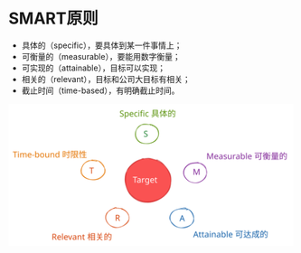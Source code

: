# SMART原则

- 具体的（specific），要具体到某一件事情上；
- 可衡量的（measurable），要能用数字衡量；
- 可实现的（attainable），目标可以实现；
- 相关的（relevant），目标和公司大目标有相关；
- 截止时间（time-based），有明确截止时间。

![Imgae Caption](svg/smart.svg)

